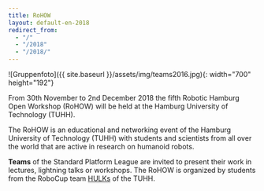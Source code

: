 ```yaml
---
title: RoHOW
layout: default-en-2018
redirect_from:
  - "/"
  - "/2018"
  - "/2018/"
---
```


![Gruppenfoto]({{ site.baseurl }}/assets/img/teams2016.jpg){: width="700" height="192"}

From 30th November to 2nd December 2018 the fifth Robotic Hamburg Open Workshop (RoHOW)
will be held at the Hamburg University of Technology (TUHH).

The RoHOW is an educational and networking event of the Hamburg University of
Technology (TUHH) with students and scientists from all over the world that are
active in research on humanoid robots.

**Teams** of the Standard Platform League are invited to present their work in
lectures, lightning talks or workshops. The RoHOW is organized by students from
the RoboCup team <a href="https://www.hulks.de/">HULKs</a> of the TUHH.

